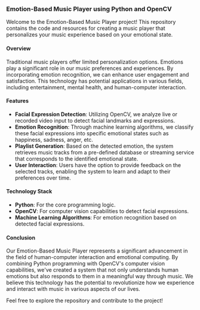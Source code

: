 ### Emotion-Based Music Player using Python and OpenCV

Welcome to the Emotion-Based Music Player project! This repository contains the code and resources for creating a music player that personalizes your music experience based on your emotional state.

#### Overview

Traditional music players offer limited personalization options. Emotions play a significant role in our music preferences and experiences. By incorporating emotion recognition, we can enhance user engagement and satisfaction. This technology has potential applications in various fields, including entertainment, mental health, and human-computer interaction.

#### Features

- **Facial Expression Detection**: Utilizing OpenCV, we analyze live or recorded video input to detect facial landmarks and expressions.
- **Emotion Recognition**: Through machine learning algorithms, we classify these facial expressions into specific emotional states such as happiness, sadness, anger, etc.
- **Playlist Generation**: Based on the detected emotion, the system retrieves music tracks from a pre-defined database or streaming service that corresponds to the identified emotional state.
- **User Interaction**: Users have the option to provide feedback on the selected tracks, enabling the system to learn and adapt to their preferences over time.

#### Technology Stack

- **Python**: For the core programming logic.
- **OpenCV**: For computer vision capabilities to detect facial expressions.
- **Machine Learning Algorithms**: For emotion recognition based on detected facial expressions.

#### Conclusion

Our Emotion-Based Music Player represents a significant advancement in the field of human-computer interaction and emotional computing. By combining Python programming with OpenCV's computer vision capabilities, we've created a system that not only understands human emotions but also responds to them in a meaningful way through music. We believe this technology has the potential to revolutionize how we experience and interact with music in various aspects of our lives.

Feel free to explore the repository and contribute to the project!

